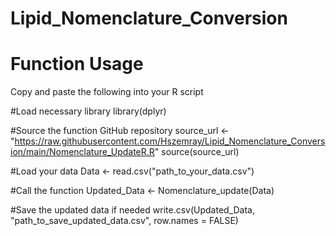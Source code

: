 # Lipid_Nomenclature_Conversion

# Function Usage 
Copy and paste the following into your R script 

#Load necessary library
library(dplyr)

#Source the function GitHub repository
source_url <- "https://raw.githubusercontent.com/Hszemray/Lipid_Nomenclature_Conversion/main/Nomenclature_UpdateR.R"
source(source_url)

#Load your data
Data <- read.csv("path_to_your_data.csv")

#Call the function
Updated_Data <- Nomenclature_update(Data)

#Save the updated data if needed
write.csv(Updated_Data, "path_to_save_updated_data.csv", row.names = FALSE)
